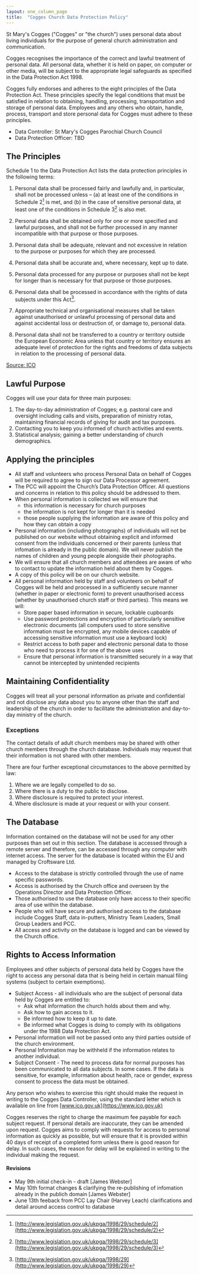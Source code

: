 ```yaml
---
layout: one_column_page
title:  "Cogges Church Data Protection Policy"
---
```



St Mary's Cogges ("Cogges" or "the church") uses personal data about living individuals for the purpose of general church administration and communication.

Cogges recognises the importance of the correct and lawful treatment of personal data. All personal data, whether it is held on paper, on computer or other media, will be subject to the appropriate legal safeguards as specified in the Data Protection Act 1998.

Cogges fully endorses and adheres to the eight principles of the Data Protection Act. These principles specify the legal conditions that must be satisfied in relation to obtaining, handling, processing, transportation and storage of personal data. Employees and any others who obtain, handle, process, transport and store personal data for Cogges must adhere to these principles.

 - Data Controller: St Mary's Cogges Parochial Church Council
 - Data Protection Officer: TBD

## The Principles

Schedule 1 to the Data Protection Act lists the data protection principles in the following terms:

1. Personal data shall be processed fairly and lawfully and, in particular, shall not be processed unless –
(a) at least one of the conditions in Schedule 2[^1] is met, and
(b) in the case of sensitive personal data, at least one of the conditions in Schedule 3[^2] is also met.

2. Personal data shall be obtained only for one or more specified and lawful purposes, and shall not be further processed in any manner incompatible with that purpose or those purposes.

3. Personal data shall be adequate, relevant and not excessive in relation to the purpose or purposes for which they are processed.

4. Personal data shall be accurate and, where necessary, kept up to date.

5. Personal data processed for any purpose or purposes shall not be kept for longer than is necessary for that purpose or those purposes.

6. Personal data shall be processed in accordance with the rights of data subjects under this Act[^3].

7. Appropriate technical and organisational measures shall be taken against unauthorised or unlawful processing of personal data and against accidental loss or destruction of, or damage to, personal data.

8. Personal data shall not be transferred to a country or territory outside the European Economic Area unless that country or territory ensures an adequate level of protection for the rights and freedoms of data subjects in relation to the processing of personal data.

[Source: ICO](https://ico.org.uk/for-organisations/guide-to-data-protection/data-protection-principles/)

## Lawful Purpose
Cogges will use your data for three main purposes:
1. The day-to-day administration of Cogges; e.g. pastoral care and oversight including calls and visits, preparation of ministry rotas, maintaining financial records of giving for audit and tax purposes.
2. Contacting you to keep you informed of church activities and events.
3. Statistical analysis; gaining a better understanding of church demographics. 


## Applying the principles

- All staff and volunteers who process Personal Data on behalf of Cogges will be required to agree to sign our Data Processor agreement. 
- The PCC will appoint the Church’s Data Protection Officer. All questions and concerns in relation to this policy should be addressed to them. 
- When personal information is collected we will ensure that 
    + this information is necessary for church purposes
    + the information is not kept for longer than it is needed
    + those people supplying the information are aware of this policy and how they can obtain a copy
- Personal information (including photographs) of individuals will not be published on our website without obtaining explicit and informed consent from the individuals concerned or their parents (unless that infomation is already in the public domain). We will never publish the names of children and young people alongside their photographs.
- We will ensure that all church members and attendees are aware of who to contact to update the information held about them by Cogges.
- A copy of this policy will be on our church website.
- All personal information held by staff and volunteers on behalf of Cogges will be held and processed in a sufficiently secure manner (whether in paper or electronic form) to prevent unauthorised access (whether by unauthorised church staff or third parties). This means we will:
    + Store paper based information in secure, lockable cupboards
    + Use password protections and encryption of particularly sensitive electronic documents (all computers used to store sensitive information must be encrypted, any mobile devices capable of accessing sensitive information must use a keyboard lock)
    + Restrict access to both paper and electronic personal data to those who need to process it for one of the above uses
    + Ensure that personal information is transmitted securely in a way that cannot be intercepted by unintended recipients


## Maintaining Confidentiality
Cogges will treat all your personal information as private and confidential and not disclose any data about you to anyone other than the staff and leadership of the church in order to facilitate the administration and day-to-day ministry of the church.

### Exceptions
The contact details of adult church members may be shared with other church members through the church database. Individuals may request that their information is not shared with other members.

There are four further exceptional circumstances to the above permitted by law:

1. Where we are legally compelled to do so.
2. Where there is a duty to the public to disclose.
3. Where disclosure is required to protect your interest.
4. Where disclosure is made at your request or with your consent.


## The Database
Information contained on the database will not be used for any other purposes than set out in this section. The database is accessed through a remote server and therefore, can be accessed through any computer with internet access. The server for the database is located within the EU and managed by Croftsware Ltd.

- Access to the database is strictly controlled through the use of name specific passwords.
- Access is authorised by the Church office and overseen by the Operations Director and Data Protection Officer.
- Those authorised to use the database only have access to their specific area of use within the database. 
- People who will have secure and authorised access to the database include Cogges Staff, data in-putters, Ministry Team Leaders, Small Group Leaders and PCC.
- All access and activity on the database is logged and can be viewed by the Church office.


## Rights to Access Information
Employees and other subjects of personal data held by Cogges have the right to access any personal data that is being held in certain manual filing systems (subject to certain exemptions). 

- Subject Access - all individuals who are the subject of personal data held by Cogges are entitled to:
    + Ask what information the church holds about them and why.
    + Ask how to gain access to it.
    + Be informed how to keep it up to date.
    + Be informed what Cogges is doing to comply with its obligations under the 1988 Data Protection Act.
- Personal information will not be passed onto any third parties outside of the church environment.
- Personal Information may be withheld if the information relates to another individual.
- Subject Consent - The need to process data for normal purposes has been communicated to all data subjects. In some cases. If the data is sensitive, for example, information about health, race or gender, express consent to process the data must be obtained.

Any person who wishes to exercise this right should make the request in writing to the Cogges Data Controller, using the standard letter which is available on line from [www.ico.gov.uk](https://www.ico.gov.uk)

Cogges reserves the right to charge the maximum fee payable for each subject request. If personal details are inaccurate, they can be amended upon request.
Cogges aims to comply with requests for access to personal information as quickly as possible, but will ensure that it is provided within 40 days of receipt of a completed form unless there is good reason for delay. In such cases, the reason for delay will be explained in writing to the individual making the request.

[^1]: [http://www.legislation.gov.uk/ukpga/1998/29/schedule/2](http://www.legislation.gov.uk/ukpga/1998/29/schedule/2)
[^2]: [http://www.legislation.gov.uk/ukpga/1998/29/schedule/3](http://www.legislation.gov.uk/ukpga/1998/29/schedule/3)
[^3]: [http://www.legislation.gov.uk/ukpga/1998/29](http://www.legislation.gov.uk/ukpga/1998/29)

#### Revisions
- May 9th initial check-in - draft [James Webster]
- May 10th format changes & clarifying the re-publishing of infomation already in the publich domain [James Webster]
- June 13th feeback from PCC Lay Chair (Harvey Leach) clarifications and detail around access control to database
